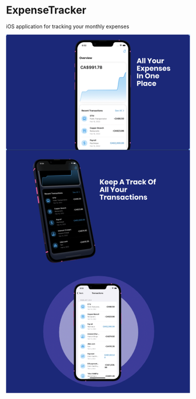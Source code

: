 # ExpenseTracker
iOS application for tracking your monthly expenses 
<div align = "center">
  <img align="center" src= "https://github.com/VinayakBector2002/ExpenseTracker/blob/main/Expense%20Tracker%20Project%20imgs/Screen%20Shot%202022-04-29%20at%2011.15.13%20PM.png" />
  <img align="center" src= "https://github.com/VinayakBector2002/ExpenseTracker/blob/main/Expense%20Tracker%20Project%20imgs/Screen%20Shot%202022-04-29%20at%2011.17.23%20PM.png" />
  <img align="center" src= "https://github.com/VinayakBector2002/ExpenseTracker/blob/main/Expense%20Tracker%20Project%20imgs/Screen%20Shot%202022-04-29%20at%2011.18.39%20PM.png" />
 </div>
